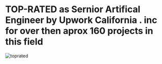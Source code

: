 # TOP-RATED as  Sernior Artifical Engineer  by  Upwork  California . inc  for  over then  aprox 160 projects in  this field

![toprated](https://user-images.githubusercontent.com/7158671/47987410-18541c00-e0e8-11e8-8590-45e8aad5c172.jpg)
